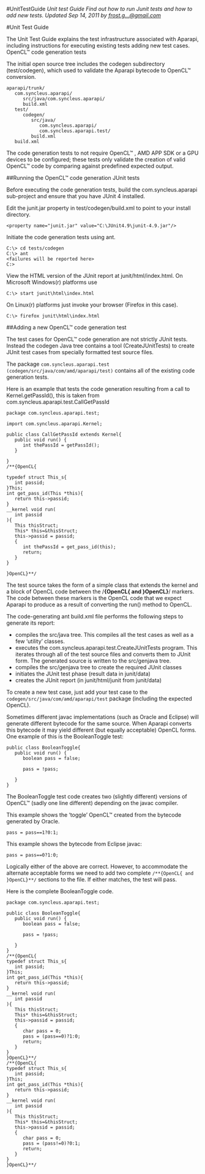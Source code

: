 #UnitTestGuide
*Unit test Guide Find out how to run Junit tests and how to add new tests. Updated Sep 14, 2011 by frost.g...@gmail.com*

#Unit Test Guide

The Unit Test Guide explains the test infrastructure associated with Aparapi, including instructions for executing existing tests adding new test cases.
OpenCL™ code generation tests

The initial open source tree includes the codegen subdirectory (test/codegen), which used to validate the Aparapi bytecode to OpenCL™ conversion.

    aparapi/trunk/
       com.syncleus.aparapi/
          src/java/com.syncleus.aparapi/
          build.xml
       test/
          codegen/
             src/java/
                com.syncleus.aparapi/
                com.syncleus.aparapi.test/
             build.xml
       build.xml

The code generation tests to not require OpenCL™ , AMD APP SDK or a GPU devices to be configured; these tests only validate the creation of valid OpenCL™ code by comparing against predefined expected output.

##Running the OpenCL™ code generation JUnit tests

Before executing the code generation tests, build the com.syncleus.aparapi sub-project and ensure that you have JUnit 4 installed.

Edit the junit.jar property in test/codegen/build.xml to point to your install directory.

    <property name="junit.jar" value="C:\JUnit4.9\junit-4.9.jar"/>

Initiate the code generation tests using ant.

    C:\> cd tests/codegen
    C:\> ant
    <failures will be reported here>
    C:>

View the HTML version of the JUnit report at junit/html/index.html. On Microsoft Windows(r) platforms use

    C:\> start junit\html\index.html

On Linux(r) platforms just invoke your browser (Firefox in this case).

    C:\> firefox junit\html\index.html

##Adding a new OpenCL™ code generation test

The test cases for OpenCL™ code generation are not strictly JUnit tests. Instead the codegen Java tree contains a tool (CreateJUnitTests) to create JUnit test cases from specially formatted test source files.

The package `com.syncleus.aparapi.test (codegen/src/java/com/amd/aparapi/test)` contains all of the existing code generation tests.

Here is an example that tests the code generation resulting from a call to Kernel.getPassId(), this is taken from com.syncleus.aparapi.test.CallGetPassId

    package com.syncleus.aparapi.test;

    import com.syncleus.aparapi.Kernel;

    public class CallGetPassId extends Kernel{
       public void run() {
          int thePassId = getPassId();
       }

    }
    /**{OpenCL{

    typedef struct This_s{
       int passid;
    }This;
    int get_pass_id(This *this){
       return this->passid;
    }
    __kernel void run(
       int passid
    ){
       This thisStruct;
       This* this=&thisStruct;
       this->passid = passid;
       {
          int thePassId = get_pass_id(this);
          return;
       }
    }

    }OpenCL}**/

The test source takes the form of a simple class that extends the kernel and a block of OpenCL code between the /**{OpenCL{ and }OpenCL}**/ markers. The code between these markers is the OpenCL code that we expect Aparapi to produce as a result of converting the run() method to OpenCL.

The code-generating ant build.xml file performs the following steps to generate its report:

* compiles the src/java tree. This compiles all the test cases as well as a few ‘utility’ classes.
* executes the com.syncleus.aparapi.test.CreateJUnitTests program. This iterates through all of the test source files and converts them to JUnit form. The generated source is written to the src/genjava tree.
* compiles the src/genjava tree to create the required JUnit classes
* initiates the JUnit test phase (result data in junit/data)
* creates the JUnit report (in junit/html/junit from junit/data)

To create a new test case, just add your test case to the `codegen/src/java/com/amd/aparapi/test` package (including the expected OpenCL).

Sometimes different javac implementations (such as Oracle and Eclipse) will generate different bytecode for the same source. When Aparapi converts this bytecode it may yield different (but equally acceptable) OpenCL forms. One example of this is the BooleanToggle test:

    public class BooleanToggle{
       public void run() {
          boolean pass = false;

          pass = !pass;

       }
    }

The BooleanToggle test code creates two (slightly different) versions of OpenCL™ (sadly one line different) depending on the javac compiler.

This example shows the ‘toggle’ OpenCL™ created from the bytecode generated by Oracle.

    pass = pass==1?0:1;

This example shows the bytecode from Eclipse javac:

    pass = pass==0?1:0;

Logically either of the above are correct. However, to accommodate the alternate acceptable forms we need to add two complete `/**{OpenCL{ and }OpenCL}**/` sections to the file. If either matches, the test will pass.

Here is the complete BooleanToggle code.

    package com.syncleus.aparapi.test;

    public class BooleanToggle{
       public void run() {
          boolean pass = false;

          pass = !pass;

       }
    }
    /**{OpenCL{
    typedef struct This_s{
       int passid;
    }This;
    int get_pass_id(This *this){
       return this->passid;
    }
    __kernel void run(
       int passid
    ){
       This thisStruct;
       This* this=&thisStruct;
       this->passid = passid;
       {
          char pass = 0;
          pass = (pass==0)?1:0;
          return;
       }
    }
    }OpenCL}**/
    /**{OpenCL{
    typedef struct This_s{
       int passid;
    }This;
    int get_pass_id(This *this){
       return this->passid;
    }
    __kernel void run(
       int passid
    ){
       This thisStruct;
       This* this=&thisStruct;
       this->passid = passid;
       {
          char pass = 0;
          pass = (pass!=0)?0:1;
          return;
       }
    }
    }OpenCL}**/